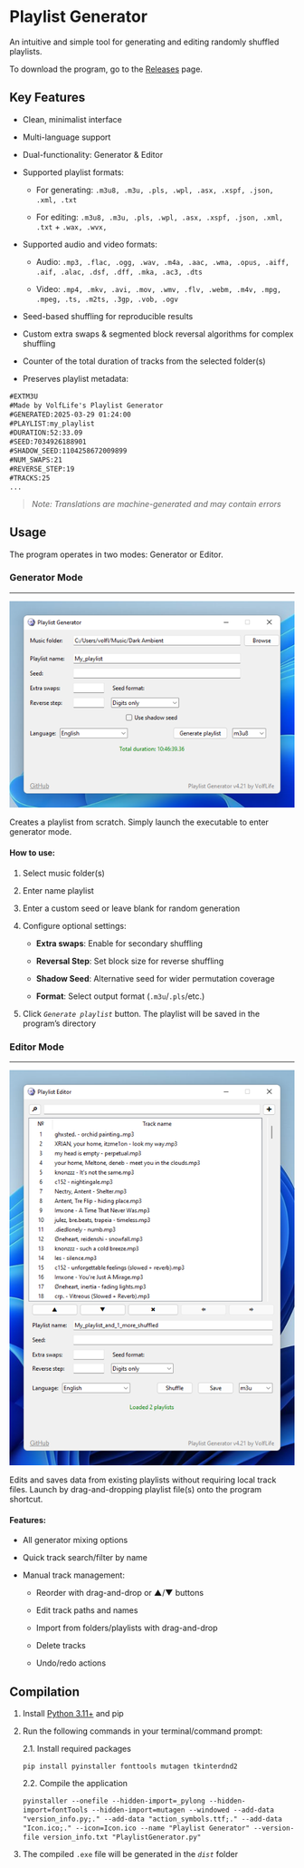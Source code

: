 # Playlist Generator

An intuitive and simple tool for generating and editing randomly shuffled playlists.

To download the program, go to the [Releases](https://github.com/VolfLife/Playlist-Generator/releases/latest) page.

## Key Features

* Clean, minimalist interface

* Multi-language support

* Dual-functionality: Generator & Editor

* Supported playlist formats:

	* For generating:	 `.m3u8, .m3u, .pls, .wpl, .asx, .xspf, .json, .xml, .txt`

	* For editing: 		`.m3u8, .m3u, .pls, .wpl, .asx, .xspf, .json, .xml, .txt` + `.wax, .wvx,`

* Supported audio and video formats:

	* Audio:	`.mp3, .flac, .ogg, .wav, .m4a, .aac, .wma, .opus, .aiff, .aif, .alac, .dsf, .dff, .mka, .ac3, .dts`

	* Video: 	`.mp4, .mkv, .avi, .mov, .wmv, .flv, .webm, .m4v, .mpg, .mpeg, .ts, .m2ts, .3gp, .vob, .ogv`

* Seed-based shuffling for reproducible results

* Custom extra swaps & segmented block reversal algorithms for complex shuffling

* Сounter of the total duration of tracks from the selected folder(s)

* Preserves playlist metadata:

```
#EXTM3U
#Made by VolfLife's Playlist Generator
#GENERATED:2025-03-29 01:24:00
#PLAYLIST:my_playlist
#DURATION:52:33.09
#SEED:7034926188901
#SHADOW_SEED:1104258672009899
#NUM_SWAPS:21
#REVERSE_STEP:19
#TRACKS:25
...
```

>*Note: Translations are machine-generated and may contain errors*

## Usage

The program operates in two modes: Generator or Editor.


### Generator Mode
___

![Generator Interface](https://github.com/VolfLife/Playlist-Generator/blob/main/screenshots/generator_img.png)

Creates a playlist from scratch. Simply launch the executable to enter generator mode.


#### How to use:

1. Select music folder(s)

2. Enter name playlist

3. Enter a custom seed or leave blank for random generation

4. Configure optional settings:
	
 	* **Extra swaps**: Enable for secondary shuffling
	
 	* **Reversal Step**: Set block size for reverse shuffling

 	* **Shadow Seed**: Alternative seed for wider permutation coverage

	* **Format**: Select output format (`.m3u`/`.pls`/etc.)

5. Click *`Generate playlist`* button. The playlist will be saved in the program’s directory

### Editor Mode
___

![Editor Interface](https://github.com/VolfLife/Playlist-Generator/blob/main/screenshots/editor_img.png)

Edits and saves data from existing playlists without requiring local track files. Launch by drag-and-dropping playlist file(s) onto the program shortcut.


#### Features:

* All generator mixing options

* Quick track search/filter by name

* Manual track management:

	* Reorder with drag-and-drop or ▲/▼ buttons

  	* Edit track paths and names

	* Import from folders/playlists with drag-and-drop

	* Delete tracks
	
	* Undo/redo actions

## Compilation

1. Install [Python 3.11+](https://www.python.org/downloads/windows/) and pip

2. Run the following commands in your terminal/command prompt:

	2.1. Install required packages
	```
	pip install pyinstaller fonttools mutagen tkinterdnd2
	```

 	2.2. Compile the application
	```
	pyinstaller --onefile --hidden-import=_pylong --hidden-import=fontTools --hidden-import=mutagen --windowed --add-data "version_info.py;." --add-data "action_symbols.ttf;." --add-data "Icon.ico;." --icon=Icon.ico --name "Playlist Generator" --version-file version_info.txt "PlaylistGenerator.py"
	```

 3. The compiled `.exe` file will be generated in the *`dist`* folder
